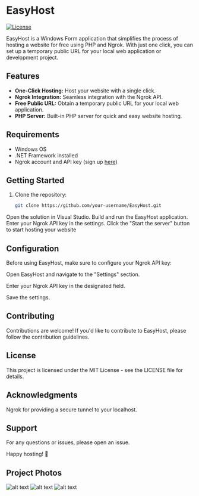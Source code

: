# EasyHost

[![License](https://img.shields.io/badge/license-MIT-blue.svg)](LICENSE)

EasyHost is a Windows Form application that simplifies the process of hosting a website for free using PHP and Ngrok. With just one click, you can set up a temporary public URL for your local web application or development project.

## Features

- **One-Click Hosting:** Host your website with a single click.
- **Ngrok Integration:** Seamless integration with the Ngrok API.
- **Free Public URL:** Obtain a temporary public URL for your local web application.
- **PHP Server:** Built-in PHP server for quick and easy website hosting.

## Requirements

- Windows OS
- .NET Framework installed
- Ngrok account and API key (sign up [here](https://ngrok.com/))

## Getting Started

1. Clone the repository:
   ```bash
   git clone https://github.com/your-username/EasyHost.git
Open the solution in Visual Studio.
Build and run the EasyHost application.
Enter your Ngrok API key in the settings.
Click the "Start the server" button to start hosting your website


## Configuration

Before using EasyHost, make sure to configure your Ngrok API key:

Open EasyHost and navigate to the "Settings" section.

Enter your Ngrok API key in the designated field.

Save the settings.

## Contributing


Contributions are welcome! If you'd like to contribute to EasyHost, please follow the contribution guidelines.

## License


This project is licensed under the MIT License - see the LICENSE file for details.

## Acknowledgments


Ngrok for providing a secure tunnel to your localhost.

## Support


For any questions or issues, please open an issue.

Happy hosting! 🚀

## Project Photos

![alt text](Capture3.PNG)
![alt text](Capture1.PNG)
![alt text](Capture2.PNG)

    
